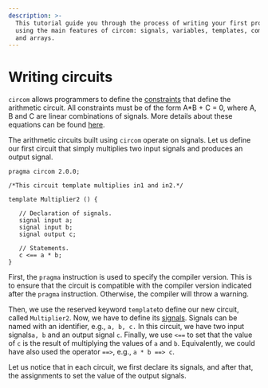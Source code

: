 ```yaml
---
description: >-
  This tutorial guide you through the process of writing your first program
  using the main features of circom: signals, variables, templates, components,
  and arrays.
---
```


# Writing circuits 

`circom` allows programmers to define the [constraints](../../circom-language/constraint-generation) that define the arithmetic circuit. All constraints must be of the form A\*B + C = 0, where A, B and C are linear combinations of signals. More details about these equations can be found [here](../../circom-language/constraint-generation). 

The arithmetic circuits built using `circom` operate on signals. Let us define our first circuit that simply multiplies two input signals and produces an output signal.

```text  
pragma circom 2.0.0;
  
/*This circuit template multiplies in1 and in2.*/  

template Multiplier2 () {  

   // Declaration of signals.  
   signal input a;  
   signal input b;  
   signal output c;  
     
   // Statements.  
   c <== a * b;  
}
```

First, the `pragma` instruction is used to specify the compiler version. This is to ensure that the circuit is compatible with the compiler version indicated after the `pragma` instruction. Otherwise, the compiler will throw a warning. 

Then, we use the reserved keyword `template`to define our new circuit, called `Multiplier2`.  Now, we have to define its [signals](../../circom-language/signals). Signals can be named with an identifier, e.g.,  `a, b, c.`  In this circuit, we have two input signals`a, b` and an output signal `c`.  Finally, we use `<==` to set that the value of `c` is the result of multiplying the values of `a` and `b`.  Equivalently, we could have also used the operator `==>`, e.g., `a * b ==> c`.

Let us notice that in each circuit, we first declare its signals, and after that, the assignments to set the value of the output signals.
